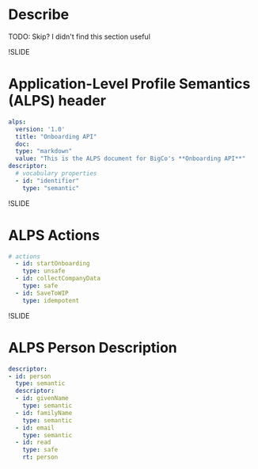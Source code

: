 # Describe

TODO: Skip? I didn't find this section useful

!SLIDE

# Application-Level Profile Semantics (ALPS) header

```yaml
alps:
  version: '1.0'
  title: "Onboarding API"
  doc:
  type: "markdown"
  value: "This is the ALPS document for BigCo's **Onboarding API**"
descriptor:
  # vocabulary properties
  - id: "identifier"
    type: "semantic"
```

!SLIDE

# ALPS Actions

```yaml
# actions
  - id: startOnboarding
    type: unsafe
  - id: collectCompanyData
    type: safe
  - id: SaveToWIP
    type: idempotent
```


!SLIDE

# ALPS Person Description

```yaml
descriptor:
- id: person
  type: semantic
  descriptor:
  - id: givenName
    type: semantic
  - id: familyName
    type: semantic
  - id: email
    type: semantic
  - id: read
    type: safe
    rt: person
```
